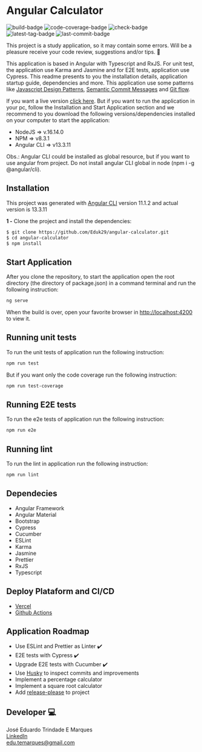 # Angular Calculator

![build-badge](https://img.shields.io/github/workflow/status/Eduk29/angular-calculator/Angular%20Calculator%20Actions/main?style=plastic)
![code-coverage-badge](https://badgen.net/codecov/c/github/eduk29/angular-calculator)
![check-badge](https://img.shields.io/github/checks-status/Eduk29/angular-calculator/main)
![latest-tag-badge](https://badgen.net/github/tag/eduk29/angular-calculator)
![last-commit-badge](https://img.shields.io/github/last-commit/eduk29/angular-calculator?style=plastic)

This project is a study application, so it may contain some errors. Will be a pleasure receive your code review, suggestions and/or tips. :raised_hands:

This application is based in Angular with Typescript and RxJS. For unit test, the application use Karma and Jasmine and for E2E tests, application use Cypress. This readme presents to you the installation details, application startup guide, dependencies and more. This application use some patterns like [Javascript Design Patterns](https://www.patterns.dev/posts/classic-design-patterns/), [Semantic Commit Messages](https://gist.github.com/joshbuchea/6f47e86d2510bce28f8e7f42ae84c716) and [Git flow](https://nvie.com/posts/a-successful-git-branching-model/).

If you want a live version [click here](https://angular-calculator-hazel.vercel.app/). But if you want to run the application in your pc, follow the Installation and Start Application section and we recommend to you download the following versions/dependencies installed on your computer to start the application:

- NodeJS => v.16.14.0
- NPM => v8.3.1
- Angular CLI => v13.3.11

Obs.: Angular CLI could be installed as global resource, but if you want to use angular from project. Do not install angular CLI global in node (npm i -g @angular/cli).

## Installation

This project was generated with [Angular CLI](https://github.com/angular/angular-cli) version 11.1.2 and actual version is 13.3.11

**1 -** Clone the project and install the dependencies:

```bash
$ git clone https://github.com/Eduk29/angular-calculator.git
$ cd angular-calculator
$ npm install
```

## Start Application

After you clone the repository, to start the application open the root directory (the directory of package.json) in a command terminal and run the following instruction:

```bash
ng serve
```

When the build is over, open your favorite browser in [http://localhost:4200](http://localhost:4200) to view it.

## Running unit tests

To run the unit tests of application run the following instruction:

```bash
npm run test
```

But if you want only the code coverage run the following instruction:

```bash
npm run test-coverage
```

## Running E2E tests

To run the e2e tests of application run the following instruction:

```bash
npm run e2e
```

## Running lint

To run the lint in application run the following instruction:

```bash
npm run lint
```

## Dependecies

- Angular Framework
- Angular Material
- Bootstrap
- Cypress
- Cucumber
- ESLint
- Karma
- Jasmine
- Prettier
- RxJS
- Typescript

## Deploy Plataform and CI/CD

- [Vercel](https://vercel.com/)
- [Github Actions](https://github.com/features/actions)

## Application Roadmap

- Use ESLint and Prettier as Linter :heavy_check_mark:
- E2E tests with Cypress :heavy_check_mark:
- Upgrade E2E tests with Cucumber :heavy_check_mark:
- Use [Husky](https://github.com/typicode/husky) to inspect commits and improvements
- Implement a percentage calculator
- Implement a square root calculator
- Add [release-please](https://github.com/googleapis/release-please) to project

## Developer :computer:

José Eduardo Trindade E Marques  
[LinkedIn](https://www.linkedin.com/in/eduardomarques29/)  
edu.temarques@gmail.com
